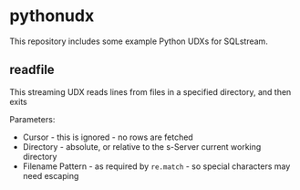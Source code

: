 # pythonudx

This repository includes some example Python UDXs for SQLstream.


## readfile

This streaming UDX reads lines from files in a specified directory, and then exits

Parameters:
* Cursor - this is ignored - no rows are fetched
* Directory - absolute, or relative to the s-Server current working directory
* Filename Pattern - as required by `re.match` - so special characters may need escaping


